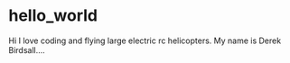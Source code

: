 # hello_world
Hi I love coding and flying large electric rc helicopters. My name is Derek Birdsall....
